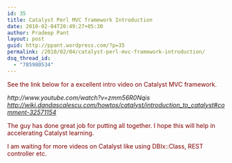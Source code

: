 ```yaml
---
id: 35
title: Catalyst Perl MVC framework Introduction
date: 2010-02-04T20:49:27+05:30
author: Pradeep Pant
layout: post
guid: http://ppant.wordpress.com/?p=35
permalink: /2010/02/04/catalyst-perl-mvc-framework-introduction/
dsq_thread_id:
  - "785980534"
---
```

<span style="color:#800000;">See the link below for a excellent intro video on Catalyst MVC framework. </span>

<address>
  http://www.youtube.com/watch?v=zmm56R0Nqis
</address>

<address>
  <a href="http://wiki.dandascalescu.com/howtos/catalyst/introduction_to_catalyst#comment-32571154">http://wiki.dandascalescu.com/howtos/catalyst/introduction_to_catalyst#comment-32571154</a>
</address>

<span style="color:#800000;">The guy has done great job for putting all together. I hope this will help in accelerating Catalyst learning. </span>

<span style="color:#800000;">I am waiting for more videos on Catalyst like using DBIx::Class, REST controller etc.</span>

<!--more-->

<!--more-->